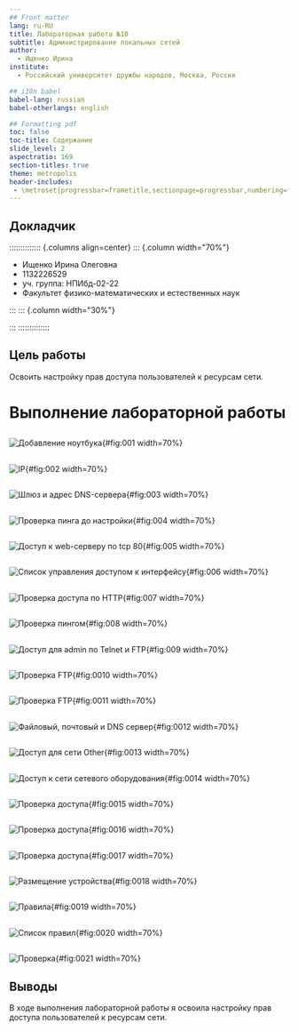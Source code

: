 ```yaml
---
## Front matter
lang: ru-RU
title: Лабораторная работа №10
subtitle: Администрирование локальных сетей
author:
  - Ищенко Ирина
institute:
  - Российский университет дружбы народов, Москва, Россия

## i18n babel
babel-lang: russian
babel-otherlangs: english

## Formatting pdf
toc: false
toc-title: Содержание
slide_level: 2
aspectratio: 169
section-titles: true
theme: metropolis
header-includes:
 - \metroset{progressbar=frametitle,sectionpage=progressbar,numbering=fraction}
---
```



## Докладчик

:::::::::::::: {.columns align=center}
::: {.column width="70%"}

  * Ищенко Ирина Олеговна
  * 1132226529
  * уч. группа: НПИбд-02-22
  * Факультет физико-математических и естественных наук

:::
::: {.column width="30%"}

:::
::::::::::::::


## Цель работы

Освоить настройку прав доступа пользователей к ресурсам сети.



# Выполнение лабораторной работы

##
![Добавление ноутбука](image/1.png){#fig:001 width=70%}

##

![IP](image/2.png){#fig:002 width=70%}

##

![Шлюз и адрес DNS-сервера](image/3.png){#fig:003 width=70%}

##

![Проверка пинга до настройки](image/4.png){#fig:004 width=70%}

##

![Доступ к web-серверу по tcp 80](image/5.png){#fig:005 width=70%}

##

![Список управления доступом к интерфейсу](image/6.png){#fig:006 width=70%}

##

![Проверка доступа по HTTP](image/7.png){#fig:007 width=70%}

##

![Проверка пингом](image/8.png){#fig:008 width=70%}

##

![Доступ для admin по Telnet и FTP](image/9.png){#fig:009 width=70%}

##

![Проверка FTP](image/10.png){#fig:0010 width=70%}

##

![Проверка FTP](image/11.png){#fig:0011 width=70%}

##

![Файловый, почтовый и DNS сервер](image/12.png){#fig:0012 width=70%}

##

![Доступ для сети Other](image/14.png){#fig:0013 width=70%}

##

![Доступ к сети сетевого оборудования](image/15.png){#fig:0014 width=70%}

##

![Проверка доступа](image/17.png){#fig:0015 width=70%}

##

![Проверка доступа](image/18.png){#fig:0016 width=70%}

##

![Проверка доступа](image/19.png){#fig:0017 width=70%}

##

![Размещение устройства](image/20.png){#fig:0018 width=70%}

##

![Правила](image/21.png){#fig:0019 width=70%}

##

![Список правил](image/22.png){#fig:0020 width=70%}

##

![Проверка](image/23.jpg){#fig:0021 width=70%}

## Выводы

В ходе выполнения лабораторной работы я освоила настройку прав доступа пользователей к ресурсам сети.